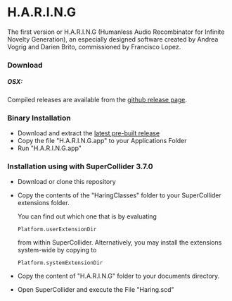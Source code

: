 # H.A.R.I.N.G
The first version or H.A.R.I.N.G (Humanless Audio Recombinator for Infinite Novelty Generation), an especially designed software created by Andrea Vogrig and Darien Brito, commissioned by Francisco Lopez.
### Download
##### OSX:
Compiled releases are available from the [github release page](https://github.com/projectHARING/Haring_1.0/releases). 

### Binary Installation
  - Download and extract the [latest pre-built release](https://github.com/projectHARING/Haring_1.0/releases)
  - Copy the file "H.A.R.I.N.G.app" to your Applications Folder
  - Run "H.A.R.I.N.G.app"
 
### Installation using with SuperCollider 3.7.0
  - Download or clone this repository
  - Copy the contents of the "HaringClasses" folder to your SuperCollider extensions folder.

     You can find out which one that is by evaluating
    
    ```
    Platform.userExtensionDir
    ```
    
    from within SuperCollider. Alternatively, you may install the extensions system-wide by copying to
    
    ```
    Platform.systemExtensionDir
    ```
    
  - Copy the content of "H.A.R.I.N.G" folder to your documents directory.
  - Open SuperCollider and execute the File "Haring.scd" 

